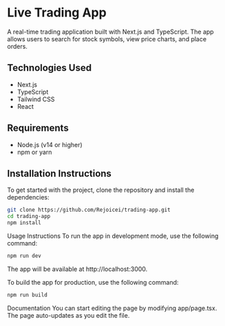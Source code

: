 # Live Trading App

A real-time trading application built with Next.js and TypeScript. The app allows users to search for stock symbols, view price charts, and place orders.

## Technologies Used

- Next.js
- TypeScript
- Tailwind CSS
- React

## Requirements

- Node.js (v14 or higher)
- npm or yarn

## Installation Instructions

To get started with the project, clone the repository and install the dependencies:

```bash
git clone https://github.com/Rejoicei/trading-app.git
cd trading-app
npm install 
```

Usage Instructions
To run the app in development mode, use the following command:
```bash
npm run dev 
```
The app will be available at http://localhost:3000.

To build the app for production, use the following command:
```bash
npm run build 
```
Documentation
You can start editing the page by modifying app/page.tsx. The page auto-updates as you edit the file.



